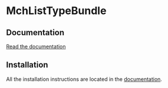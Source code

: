 MchListTypeBundle
=================

Documentation
-------------

[Read the documentation](resources/doc/index.md)

Installation
------------

All the installation instructions are located in the [documentation](resources/doc/index.md).
